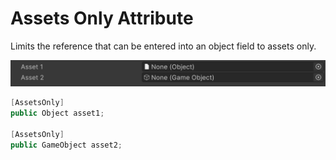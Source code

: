 # Assets Only Attribute

Limits the reference that can be entered into an object field to assets only.

![img](../../../images/img-attribute-assets-only.png)

```cs
[AssetsOnly]
public Object asset1;

[AssetsOnly]
public GameObject asset2;
```